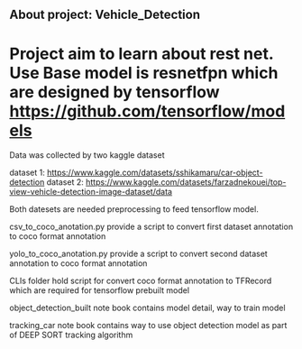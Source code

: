 ## About project: Vehicle_Detection

# Project aim to learn about rest net. Use Base model is resnetfpn which are designed by tensorflow <a>https://github.com/tensorflow/models</a> 

Data was collected by two kaggle dataset 

dataset 1: <a>https://www.kaggle.com/datasets/sshikamaru/car-object-detection</a>
dataset 2: <a>https://www.kaggle.com/datasets/farzadnekouei/top-view-vehicle-detection-image-dataset/data</a>



Both datesets are needed preprocessing to feed tensorflow model.

csv_to_coco_anotation.py provide a script to convert first dataset annotation to coco format annotation

yolo_to_coco_anotation.py provide a script to convert second dataset annotation to coco format annotation


CLIs folder hold script for convert coco format annotation to TFRecord which are required for tensorflow prebuilt model

object_detection_built note book contains model detail, way to train model

tracking_car note book contains way to use object detection model as part of DEEP SORT tracking algorithm